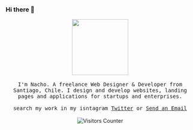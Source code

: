 ### Hi there 👋

<p align="center">
  <img src="https://media.tenor.com/images/b7939d73d32cb3ce5e48a80dd35dc599/tenor.gif" width="150px">
  <br><br>
  <samp>
I'm Nacho. A freelance Web Designer & Developer from Santiago, Chile. I design and develop websites, landing pages and applications for startups and enterprises. 
     <br><br>search my work in my isntagram <a href="https://instagram.com/ncaispa">Twitter</a> or <a href="mailto:lnavarro.carter@gmail.com">Send an Email</a>
  </samp>
<br><br>
  <img src="https://visitor-badge.glitch.me/badge?page_id=lnavarrocarter.lnavarrocartergh" alt="Visitors Counter">
</p>

<!--
**lnavarrocarter/lnavarrocarter** is a ✨ _special_ ✨ repository because its `README.md` (this file) appears on your GitHub profile.

Here are some ideas to get you started:

- 🔭 I’m currently working on ...
- 🌱 I’m currently learning ...
- 👯 I’m looking to collaborate on ...
- 🤔 I’m looking for help with ...
- 💬 Ask me about ...
- 📫 How to reach me: ...
- 😄 Pronouns: ...
- ⚡ Fun fact: ...
-->
